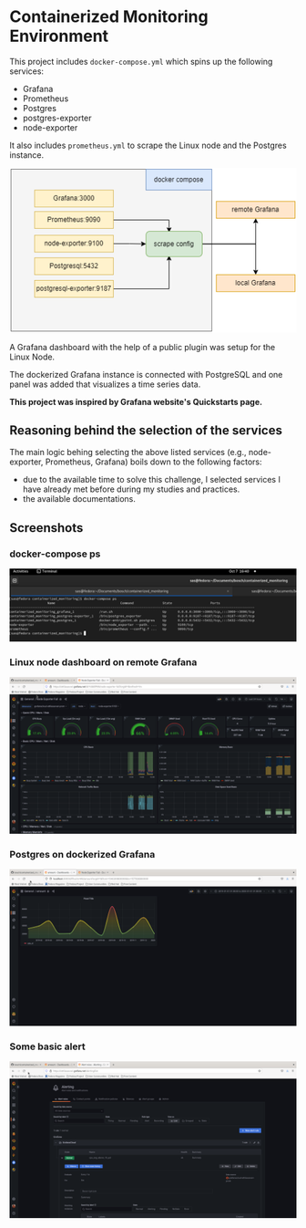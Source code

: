 # Containerized Monitoring Environment

This project includes `docker-compose.yml` which spins up the following services:
- Grafana
- Prometheus
- Postgres
- postgres-exporter
- node-exporter

It also includes `prometheus.yml` to scrape the Linux node and the Postgres instance.

![architecture](images/architecture.png)

A Grafana dashboard with the help of a public plugin was setup for the Linux Node.

The dockerized Grafana instance is connected with PostgreSQL and one panel was added that visualizes a time series data.

__This project was inspired by Grafana website's Quickstarts page.__

## Reasoning behind the selection of the services

The main logic behing selecting the above listed services (e.g., node-exporter, Prometheus, Grafana) boils down to the following factors:
- due to the available time to solve this challenge, I selected services I have already met before during my studies and practices.
- the available documentations.

## Screenshots

### docker-compose ps

![docker-compose ps](images/docker_compose_ps.png)

### Linux node dashboard on remote Grafana

![Linux on Grafana](images/linux_grafana.png)

### Postgres on dockerized Grafana

![postgresql on grafana](images/postgres.png)

### Some basic alert

![alert](images/alert.png)